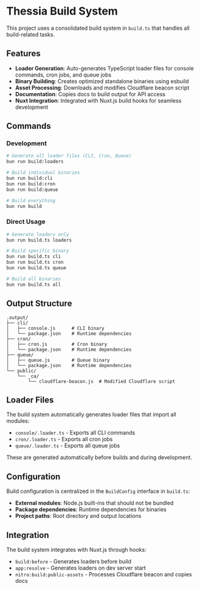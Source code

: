 # Thessia Build System

This project uses a consolidated build system in `build.ts` that handles all build-related tasks.

## Features

- **Loader Generation**: Auto-generates TypeScript loader files for console commands, cron jobs, and queue jobs
- **Binary Building**: Creates optimized standalone binaries using esbuild
- **Asset Processing**: Downloads and modifies Cloudflare beacon script
- **Documentation**: Copies docs to build output for API access
- **Nuxt Integration**: Integrated with Nuxt.js build hooks for seamless development

## Commands

### Development
```bash
# Generate all loader files (CLI, Cron, Queue)
bun run build:loaders

# Build individual binaries
bun run build:cli
bun run build:cron
bun run build:queue

# Build everything
bun run build
```

### Direct Usage
```bash
# Generate loaders only
bun run build.ts loaders

# Build specific binary
bun run build.ts cli
bun run build.ts cron
bun run build.ts queue

# Build all binaries
bun run build.ts all
```

## Output Structure

```
.output/
├── cli/
│   ├── console.js      # CLI binary
│   └── package.json    # Runtime dependencies
├── cron/
│   ├── cron.js         # Cron binary
│   └── package.json    # Runtime dependencies
├── queue/
│   ├── queue.js        # Queue binary
│   └── package.json    # Runtime dependencies
└── public/
    └── _ca/
        └── cloudflare-beacon.js  # Modified Cloudflare script
```

## Loader Files

The build system automatically generates loader files that import all modules:

- `console/.loader.ts` - Exports all CLI commands
- `cron/.loader.ts` - Exports all cron jobs
- `queue/.loader.ts` - Exports all queue jobs

These are generated automatically before builds and during development.

## Configuration

Build configuration is centralized in the `BuildConfig` interface in `build.ts`:

- **External modules**: Node.js built-ins that should not be bundled
- **Package dependencies**: Runtime dependencies for binaries
- **Project paths**: Root directory and output locations

## Integration

The build system integrates with Nuxt.js through hooks:

- `build:before` - Generates loaders before build
- `app:resolve` - Generates loaders on dev server start
- `nitro:build:public-assets` - Processes Cloudflare beacon and copies docs
